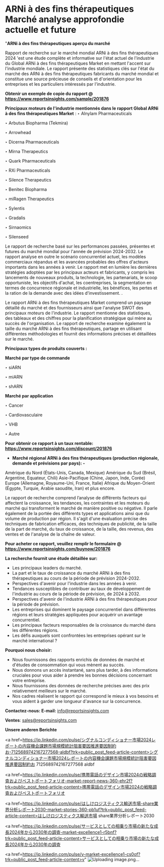 # ARNi à des fins thérapeutiques Marché analyse approfondie actuelle et future

"<strong>ARNi à des fins thérapeutiques aperçu du marché</strong>

Rapport de recherche sur le marché mondial ARNi à des fins thérapeutiques 2024 'est une étude complète et informative sur l'état actuel de l'industrie du Global ARNi à des fins thérapeutiques Market en mettant l'accent sur l'industrie mondiale. Le rapport présente des statistiques clés sur l'état du marché des ARNi à des fins thérapeutiques fabricants du marché mondial et constitue une source précieuse de conseils et d'orientation pour les entreprises et les particuliers intéressés par l'industrie.

<strong>Obtenir un exemple de copie du rapport @ <a href=https://www.reportsinsights.com/sample/201876>https://www.reportsinsights.com/sample/201876</a></strong>

<strong>Principaux moteurs de l'industrie mentionnés dans le rapport Global ARNi à des fins thérapeutiques Market</strong> :
‣ Alnylam Pharmaceuticals

‣ Arbutus Biopharma (Tekmira)

‣ Arrowhead

‣ Dicerna Pharmaceuticals

‣ Mirna Therapeutics

‣ Quark Pharmaceuticals

‣ RXi Pharmaceuticals

‣ Silence Therapeutics

‣ Benitec Biopharma

‣ miRagen Therapeutics

‣ Sylentis

‣ Gradalis

‣ Sirnaomics

‣ Silenseed

Le rapport de recherche basé sur les performances passées, présentes et futures du marché mondial pour l'année de prévision 2024-2032. Le rapport analyse en outre le scénario concurrentiel actuel, les modèles commerciaux répandus et les avancées probables des offres d'acteurs importants dans les années à venir. Le rapport met en lumière les dernières stratégies adoptées par les principaux acteurs et fabricants, y compris les lancements de nouveaux produits, la technologie, les partenariats, le scoop opportuniste, les objectifs d'achat, les coentreprises, la segmentation en termes de concurrence régionale et industrielle, les bénéfices, les pertes et la ration de la demande avec des idées d'investissement. .

Le rapport ARNi à des fins thérapeutiques Market comprend un paysage détaillé du marché et des fournisseurs ainsi que l'analyse SWOT des principaux moteurs de l'industrie. Le rapport mentionne des statistiques, des tableaux et des chiffres pour la planification stratégique qui mène au succès de l'organisation. Le rapport de recherche examine également la taille du marché ARNi à des fins thérapeutiques, partage en utilisant différentes méthodologies et fournit des informations précises et détaillées sur le marché.

<strong>Principaux types de produits couverts :</strong>

<strong>Marché par type de commande</strong>

‣ siARN

‣ miARN

‣ shARN

<strong>Marché par application</strong>

‣ Cancer

‣ Cardiovasculaire

‣ VHB

‣ Autre

<strong>Pour obtenir ce rapport à un taux rentable: <a href=https://www.reportsinsights.com/discount/201876>https://www.reportsinsights.com/discount/201876</a></strong>
<ul>
  <li><strong>Marché régional ARNi à des fins thérapeutiques (production régionale, demande et prévisions par pays): -</strong></li>
</ul>
Amérique du Nord (États-Unis, Canada, Mexique)
Amérique du Sud (Brésil, Argentine, Equateur, Chili)
Asie-Pacifique (Chine, Japon, Inde, Corée)
Europe (Allemagne, Royaume-Uni, France, Italie)
Afrique du Moyen-Orient (Égypte, Turquie, Arabie saoudite, Iran) et plus encore.

Le rapport de recherche comprend l’analyse de différents facteurs qui affectent la croissance, les tendances, les contraintes et les moteurs du marché qui transforment le marché de manière positive ou négative. Il parle également de la portée des différents types et applications ainsi que du volume de production par région. Il s'agit d'une évaluation précise des techniques de fabrication efficaces, des techniques de publicité, de la taille de la part de marché, du taux de croissance, de la taille, des revenus, des ventes et de l'analyse de la chaîne de valeur.

<strong>Pour acheter ce rapport, veuillez remplir le formulaire @   <a href=https://www.reportsinsights.com/buynow/201876>https://www.reportsinsights.com/buynow/201876</a></strong>

<strong>La recherche fournit une étude détaillée sur:</strong>
<ul>
  <li>Les principaux leaders du marché.</li>
  <li>La part et le taux de croissance du marché ARNi à des fins thérapeutiques au cours de la période de prévision 2024-2032.</li>
  <li>Perspectives d'avenir pour l'industrie dans les années à venir.</li>
  <li>Tendances susceptibles de contribuer au taux de développement de l'industrie au cours de la période de prévision, de 2024 à 2032.</li>
  <li>Perspectives d'avenir de l'industrie ARNi à des fins thérapeutiques pour la période de prévision.</li>
  <li>Les entreprises qui dominent le paysage concurrentiel dans différentes régions et leurs stratégies appliquées pour acquérir un avantage concurrentiel.</li>
  <li>Les principaux facteurs responsables de la croissance du marché dans les différentes régions.</li>
  <li>Les défis auxquels sont confrontées les entreprises opérant sur le marché international ?</li>
</ul>
<strong>Pourquoi nous choisir:</strong>
<ul>
  <li>Nous fournissons des rapports enrichis de données de marché et d'études de consommation qui vous mènent au succès.</li>
  <li>Nous donnons un accès instantané, sans plus tarder, à des informations cruciales pour vous aider à prendre les bonnes décisions concernant votre entreprise.</li>
  <li>Nous fournissons des données de recherche précises avec des prix relativement meilleurs sur le marché.</li>
  <li>Nos cadres réalisent le rapport qui correspond le mieux à vos besoins et vous aident à garder une longueur d'avance sur la concurrence.</li>
</ul>
<strong>Contactez-nous:
</strong><strong>E-mail:</strong> <a href=mailto:info@reportsinsights.com>info@reportsinsights.com</a>

<strong>Ventes</strong>: <a href=mailto:sales@reportsinsights.com>sales@reportsinsights.com</a>

<strong>Unsere anderen Berichte</strong>

<a href=https://jp.linkedin.com/pulse/シグナルコンディショナー市場2024レポートの内容機会課題市場規模統計阻害要因推進要因制約お-7125689742167277568-aldbf?trk=public_post_feed-article-content>シグナルコンディショナー市場2024レポートの内容機会課題市場規模統計阻害要因推進要因制約お 7125689742167277568 aldbf</a>

<a href=https://jp.linkedin.com/pulse/携帯電話のデザイン市場2024の戦略調査およびベストポートフォリオ-market-report-news-360-ehr2f?trk=public_post_feed-article-content>携帯電話のデザイン市場2024の戦略調査およびベストポートフォリオ</a>

<a href=https://jp.linkedin.com/pulse/はしけロジスティクス輸送市場-share業界分析レポート2030-market-stories-360-pb1uf?trk=public_post_feed-article-content>はしけロジスティクス輸送市場 share業界分析レポート2030</a>

<a href=https://jp.linkedin.com/pulse/サービスとしての相乗り市場の新たな成長2024年から2030年の調査-market-excellence1-r5bnf?trk=public_post_feed-article-content>サービスとしての相乗り市場の新たな成長2024年から2030年の調査</a>

<a href=https://jp.linkedin.com/pulse/v-market-excellence1-cs0of?trk=public_post_feed-article-content>v</a>"
![Uploading image.png…]()

